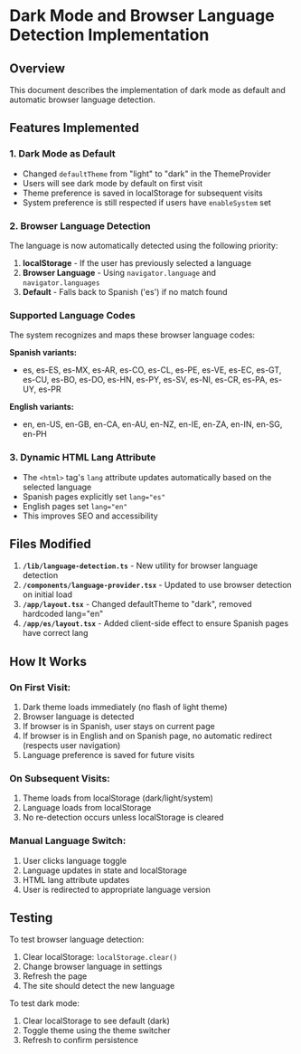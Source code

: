# Dark Mode and Browser Language Detection Implementation

## Overview
This document describes the implementation of dark mode as default and automatic browser language detection.

## Features Implemented

### 1. Dark Mode as Default
- Changed `defaultTheme` from "light" to "dark" in the ThemeProvider
- Users will see dark mode by default on first visit
- Theme preference is saved in localStorage for subsequent visits
- System preference is still respected if users have `enableSystem` set

### 2. Browser Language Detection
The language is now automatically detected using the following priority:

1. **localStorage** - If the user has previously selected a language
2. **Browser Language** - Using `navigator.language` and `navigator.languages`
3. **Default** - Falls back to Spanish ('es') if no match found

### Supported Language Codes
The system recognizes and maps these browser language codes:

**Spanish variants:**
- es, es-ES, es-MX, es-AR, es-CO, es-CL, es-PE, es-VE, es-EC, es-GT, es-CU, es-BO, es-DO, es-HN, es-PY, es-SV, es-NI, es-CR, es-PA, es-UY, es-PR

**English variants:**
- en, en-US, en-GB, en-CA, en-AU, en-NZ, en-IE, en-ZA, en-IN, en-SG, en-PH

### 3. Dynamic HTML Lang Attribute
- The `<html>` tag's `lang` attribute updates automatically based on the selected language
- Spanish pages explicitly set `lang="es"`
- English pages set `lang="en"`
- This improves SEO and accessibility

## Files Modified

1. **`/lib/language-detection.ts`** - New utility for browser language detection
2. **`/components/language-provider.tsx`** - Updated to use browser detection on initial load
3. **`/app/layout.tsx`** - Changed defaultTheme to "dark", removed hardcoded lang="en"
4. **`/app/es/layout.tsx`** - Added client-side effect to ensure Spanish pages have correct lang

## How It Works

### On First Visit:
1. Dark theme loads immediately (no flash of light theme)
2. Browser language is detected
3. If browser is in Spanish, user stays on current page
4. If browser is in English and on Spanish page, no automatic redirect (respects user navigation)
5. Language preference is saved for future visits

### On Subsequent Visits:
1. Theme loads from localStorage (dark/light/system)
2. Language loads from localStorage
3. No re-detection occurs unless localStorage is cleared

### Manual Language Switch:
1. User clicks language toggle
2. Language updates in state and localStorage
3. HTML lang attribute updates
4. User is redirected to appropriate language version

## Testing
To test browser language detection:
1. Clear localStorage: `localStorage.clear()`
2. Change browser language in settings
3. Refresh the page
4. The site should detect the new language

To test dark mode:
1. Clear localStorage to see default (dark)
2. Toggle theme using the theme switcher
3. Refresh to confirm persistence